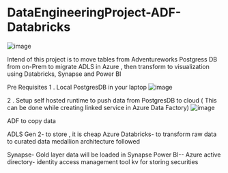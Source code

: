 # DataEngineeringProject-ADF-Databricks

![image](https://github.com/user-attachments/assets/3bb67de5-990b-4c2d-80a3-5885468b61ff)



Intend of this project is to move tables from Adventureworks Postgress DB from  on-Prem to  migrate ADLS in Azure , then transform to visualization using Databricks, Synapse and Power BI

Pre Requisites
1 . Local PostgresDB in your laptop
![image](https://github.com/user-attachments/assets/6323dab6-445c-465e-a2a7-14b0cb58df41)


2 . Setup self hosted runtime to push data from PostgresDB to cloud ( This can be done while creating linked service in Azure Data Factory)
![image](https://github.com/user-attachments/assets/22dc5bed-4341-426c-9c18-5ce450cd9723)


ADF to copy data

ADLS Gen 2- to store , it is cheap
Azure Databricks- to transform raw data to curated data
medallion architecture followed

Synapse- Gold layer data will be loaded in Synapse
Power BI--
Azure active directory- identity access management tool
kv for storing securities
